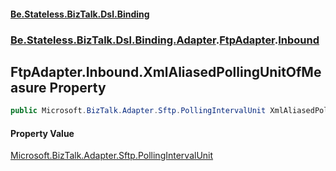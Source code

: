 #### [Be.Stateless.BizTalk.Dsl.Binding](README.md 'README')
### [Be.Stateless.BizTalk.Dsl.Binding.Adapter](Be.Stateless.BizTalk.Dsl.Binding.Adapter.md 'Be.Stateless.BizTalk.Dsl.Binding.Adapter').[FtpAdapter](FtpAdapter.md 'Be.Stateless.BizTalk.Dsl.Binding.Adapter.FtpAdapter').[Inbound](FtpAdapter.Inbound.md 'Be.Stateless.BizTalk.Dsl.Binding.Adapter.FtpAdapter.Inbound')

## FtpAdapter.Inbound.XmlAliasedPollingUnitOfMeasure Property

```csharp
public Microsoft.BizTalk.Adapter.Sftp.PollingIntervalUnit XmlAliasedPollingUnitOfMeasure { get; set; }
```

#### Property Value
[Microsoft.BizTalk.Adapter.Sftp.PollingIntervalUnit](https://docs.microsoft.com/en-us/dotnet/api/Microsoft.BizTalk.Adapter.Sftp.PollingIntervalUnit 'Microsoft.BizTalk.Adapter.Sftp.PollingIntervalUnit')